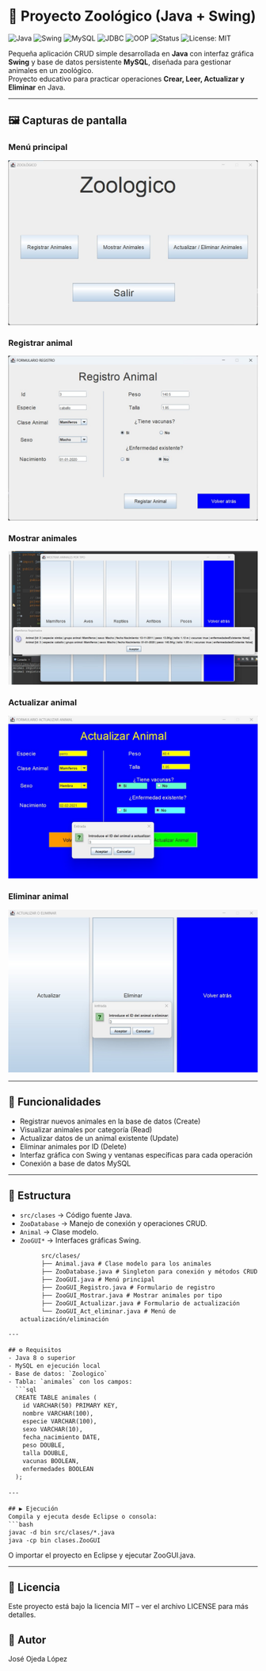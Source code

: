 # 🐾 Proyecto Zoológico (Java + Swing)

![Java](https://img.shields.io/badge/Java-ED8B00?style=for-the-badge&logo=java&logoColor=white)
![Swing](https://img.shields.io/badge/Swing-0081CB?style=for-the-badge&logo=java&logoColor=white)
![MySQL](https://img.shields.io/badge/MySQL-005C84?style=for-the-badge&logo=mysql&logoColor=white)
![JDBC](https://img.shields.io/badge/JDBC-4479A1?style=for-the-badge&logo=databricks&logoColor=white)
![OOP](https://img.shields.io/badge/OOP-6DB33F?style=for-the-badge&logo=apachespark&logoColor=white)
![Status](https://img.shields.io/badge/status-learning-blue?style=for-the-badge)
![License: MIT](https://img.shields.io/badge/License-MIT-green.svg?style=for-the-badge)

Pequeña aplicación CRUD simple desarrollada en **Java** con interfaz gráfica **Swing** y base de datos persistente **MySQL**, diseñada para gestionar animales en un zoológico.  
Proyecto educativo para practicar operaciones **Crear, Leer, Actualizar y Eliminar** en Java.

---

## 🖼️ Capturas de pantalla

### Menú principal
![Menú principal](screenshots/menu.jpg)

### Registrar animal
![Registro de animal](screenshots/registro.jpg)

### Mostrar animales
![Mostrar animales](screenshots/mostrar.jpg)

### Actualizar animal
![Actualizar animal](screenshots/actualizar.jpg)

### Eliminar animal
![Eliminar animal](screenshots/eliminar.jpg)

---

## 🚀 Funcionalidades
- Registrar nuevos animales en la base de datos (Create)
- Visualizar animales por categoría (Read)
- Actualizar datos de un animal existente (Update)
- Eliminar animales por ID (Delete)
- Interfaz gráfica con Swing y ventanas específicas para cada operación
- Conexión a base de datos MySQL

---

## 📂 Estructura
- `src/clases` → Código fuente Java.
- `ZooDatabase` → Manejo de conexión y operaciones CRUD.
- `Animal` → Clase modelo.
- `ZooGUI*` → Interfaces gráficas Swing.
  ```
        src/clases/
        ├── Animal.java # Clase modelo para los animales
        ├── ZooDatabase.java # Singleton para conexión y métodos CRUD
        ├── ZooGUI.java # Menú principal
        ├── ZooGUI_Registro.java # Formulario de registro
        ├── ZooGUI_Mostrar.java # Mostrar animales por tipo
        ├── ZooGUI_Actualizar.java # Formulario de actualización
        └── ZooGUI_Act_eliminar.java # Menú de actualización/eliminación
```
---

## ⚙️ Requisitos
- Java 8 o superior  
- MySQL en ejecución local  
- Base de datos: `Zoologico`  
- Tabla: `animales` con los campos:
  ```sql
  CREATE TABLE animales (
    id VARCHAR(50) PRIMARY KEY,
    nombre VARCHAR(100),
    especie VARCHAR(100),
    sexo VARCHAR(10),
    fecha_nacimiento DATE,
    peso DOUBLE,
    talla DOUBLE,
    vacunas BOOLEAN,
    enfermedades BOOLEAN
  );

---

## ▶️ Ejecución
Compila y ejecuta desde Eclipse o consola:
```bash
javac -d bin src/clases/*.java
java -cp bin clases.ZooGUI 
```

O importar el proyecto en Eclipse y ejecutar ZooGUI.java.

---

## 📖 Licencia

Este proyecto está bajo la licencia MIT – ver el archivo LICENSE
 para más detalles.

## 👤 Autor
José Ojeda López
